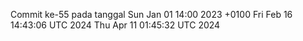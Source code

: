 Commit ke-55 pada tanggal Sun Jan 01 14:00 2023 +0100
Fri Feb 16 14:43:06 UTC 2024
Thu Apr 11 01:45:32 UTC 2024
